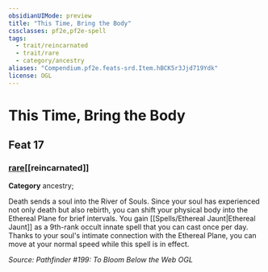 ```yaml
---
obsidianUIMode: preview
title: "This Time, Bring the Body"
cssclasses: pf2e,pf2e-spell
tags:
  - trait/reincarnated
  - trait/rare
  - category/ancestry
aliases: "Compendium.pf2e.feats-srd.Item.hBCK5r3Jjd719Ydk"
license: OGL
---
```

# This Time, Bring the Body
## Feat 17
### [rare](rare "Rare Rarity Trait")[[reincarnated]]

**Category** ancestry; 




Death sends a soul into the River of Souls. Since your soul has experienced not only death but also rebirth, you can shift your physical body into the Ethereal Plane for brief intervals. You gain [[Spells/Ethereal Jaunt|Ethereal Jaunt]] as a 9th-rank occult innate spell that you can cast once per day. Thanks to your soul's intimate connection with the Ethereal Plane, you can move at your normal speed while this spell is in effect.

*Source: Pathfinder #199: To Bloom Below the Web*
*OGL*